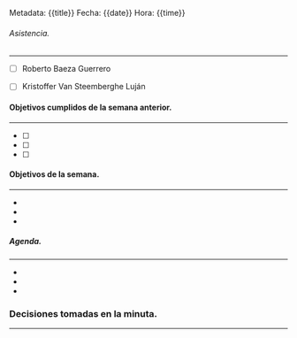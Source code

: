 Metadata:
{{title}}
Fecha: {{date}}
Hora: {{time}}

###### Asistencia.
---
- [ ] Roberto Baeza Guerrero
- [ ] Kristoffer Van Steemberghe Luján


#### Objetivos cumplidos de la semana anterior.
---
- [ ] 
- [ ] 
- [ ] 


#### Objetivos de la semana.
---
- 
- 
- 


##### Agenda.
---
- 
- 
- 


### Decisiones tomadas en la minuta.
---

